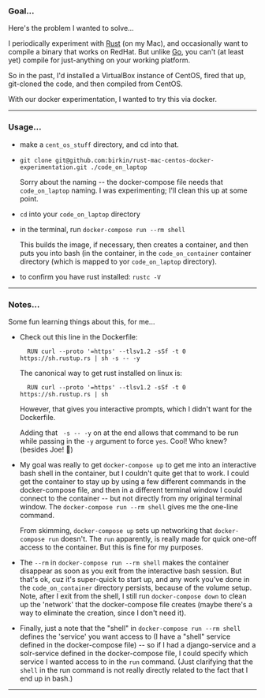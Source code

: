### Goal...

Here's the problem I wanted to solve... 

I periodically experiment with [Rust](https://www.rust-lang.org) (on my Mac), and occasionally want to compile a binary that works on RedHat. But unlike [Go](https://go.dev), you can't (at least yet) compile for just-anything on your working platform.

So in the past, I'd installed a VirtualBox instance of CentOS, fired that up, git-cloned the code, and then compiled from CentOS.

With our docker experimentation, I wanted to try this via docker.

---

### Usage...

- make a `cent_os_stuff` directory, and cd into that.

- `git clone git@github.com:birkin/rust-mac-centos-docker-experimentation.git ./code_on_laptop`

    Sorry about the naming -- the docker-compose file needs that `code_on_laptop` naming. I was experimenting; I'll clean this up at some point.

- `cd` into your `code_on_laptop` directory

- in the terminal, run `docker-compose run --rm shell`

    This builds the image, if necessary, then creates a container, and then puts you into bash (in the container, in the `code_on_container` container directory (which is mapped to yor `code_on_laptop` directory).

- to confirm you have rust installed: `rustc -V`

---

### Notes...

Some fun learning things about this, for me...

- Check out this line in the Dockerfile:

        RUN curl --proto '=https' --tlsv1.2 -sSf -t 0 https://sh.rustup.rs | sh -s -- -y

    The canonical way to get rust installed on linux is: 

        RUN curl --proto '=https' --tlsv1.2 -sSf -t 0 https://sh.rustup.rs | sh 

    However, that gives you interactive prompts, which I didn't want for the Dockerfile.

    Adding that ` -s -- -y` on at the end allows that command to be run while passing in the `-y` argument to force `yes`. Cool! Who knew? (besides Joe! 🙂)

- My goal was really to get `docker-compose up` to get me into an interactive bash shell in the container, but I couldn't quite get that to work. I could get the container to stay up by using a few different commands in the docker-compose file, and then in a different terminal window I could connect to the container -- but not directly from my original terminal window. The `docker-compose run --rm shell` gives me the one-line command.

    From skimming, `docker-compose up` sets up networking that `docker-compose run` doesn't. The `run` apparently, is really made for quick one-off access to the container. But this is fine for my purposes. 

- The `--rm` in `docker-compose run --rm shell` makes the container disappear as soon as you exit from the interactive bash session. But that's ok, cuz it's super-quick to start up, and any work you've done in the `code_on_container` directory persists, because of the volume setup. Note, after I exit from the shell, I still run `docker-compose down` to clean up the 'network' that the docker-compose file creates (maybe there's a way to eliminate the creation, since I don't need it).

- Finally, just a note that the "shell" in `docker-compose run --rm shell` defines the 'service' you want access to (I have a "shell" service defined in the docker-compose file) -- so if I had a django-service and a solr-service defined in the docker-compose file, I could specify which service I wanted access to in the `run` command. (Just clarifying that the `shell` in the run command is not really directly related to the fact that I end up in bash.)

---
